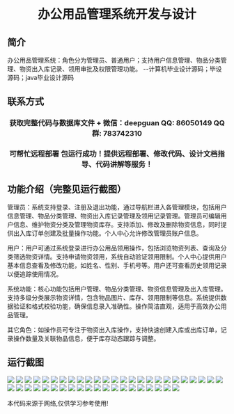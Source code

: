 <p><h1 align="center">办公用品管理系统开发与设计</h1></p>

## 简介
办公用品管理系统：角色分为管理员、普通用户；支持用户信息管理、物品分类管理、物资出入库记录、领用审批及权限管理功能。    --计算机毕业设计源码；毕设源码；java毕业设计源码


## 联系方式
<p><h3 align="center">获取完整代码与数据库文件 + 微信：deepguan QQ: 86050149 QQ群: 783742310</h3></p>
<p><h3 align="center">可帮忙远程部署 包运行成功！提供远程部署、修改代码、设计文档指导、代码讲解等服务！</h3></p>

## 功能介绍（完整见运行截图）
管理员：系统支持登录、注册及退出功能，通过导航栏进入各管理模块，包括用户信息管理、物品分类管理、物资出入库记录管理及领用记录管理。管理员可编辑用户信息、维护物资分类及管理物资库存。支持添加、修改及删除物资信息，同时提供出入库订单创建及批量操作功能。个人中心允许修改管理员账户信息。

用户：用户可通过系统登录进行办公用品领用操作，包括浏览物资列表、查询及分类筛选物资详情。支持申请物资领用，系统自动验证领用限制。个人中心提供用户基本信息查看及修改功能，如姓名、性别、手机号等。用户还可查看历史领用记录以便追踪使用情况。

系统功能：核心功能包括用户管理、物品分类管理、物资信息管理及出入库管理。支持多级分类展示物资详情，包含物品图片、库存、领用限制等信息。系统提供数据验证和格式校验功能，确保信息录入准确性。操作简洁直观，适用于高效办公用品管理。

其它角色：如操作员可专注于物资出入库操作，支持快速创建入库或出库订单，记录操作数量及关联物品信息，便于库存动态跟踪与调整。


## 运行截图
![](img/001.jpg)
![](img/002.jpg)
![](img/003.jpg)
![](img/004.jpg)
![](img/005.jpg)
![](img/006.jpg)
![](img/007.jpg)
![](img/008.jpg)
![](img/009.jpg)
![](img/010.jpg)
![](img/011.jpg)
![](img/012.jpg)
![](img/013.jpg)
![](img/014.jpg)
![](img/015.jpg)
![](img/016.jpg)
![](img/017.jpg)
![](img/018.jpg)
![](img/019.jpg)
![](img/020.jpg)
![](img/021.jpg)
![](img/022.jpg)
![](img/023.jpg)
![](img/024.jpg)
![](img/025.jpg)
![](img/026.jpg)
![](img/027.jpg)
![](img/028.jpg)
![](img/029.jpg)
![](img/030.jpg)
![](img/031.jpg)
![](img/032.jpg)
![](img/033.jpg)
![](img/034.jpg)
![](img/035.jpg)
![](img/036.jpg)
![](img/037.jpg)
![](img/038.jpg)
![](img/039.jpg)
![](img/040.jpg)
![](img/041.jpg)
![](img/042.jpg)
![](img/043.jpg)
![](img/044.jpg)
![](img/045.jpg)

<p>本代码来源于网络,仅供学习参考使用!</p>
